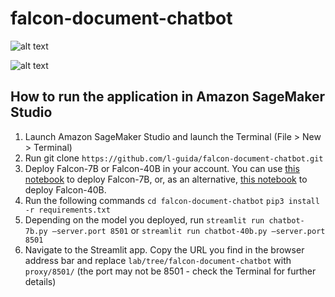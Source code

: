 # falcon-document-chatbot

![alt text](assets/chat_falcon.png)

![alt text](assets/arch.png)


## How to run the application in Amazon SageMaker Studio
1. Launch Amazon SageMaker Studio and launch the Terminal (File > New > Terminal)
2. Run git clone `https://github.com/l-guida/falcon-document-chatbot.git`
3. Deploy Falcon-7B or Falcon-40B in your account. You can use [this notebook](https://github.com/l-guida/falcon-document-chatbot/blob/main/deploy-falcon-7b-instruct.ipynb) to deploy Falcon-7B, or, as an alternative, [this notebook](https://github.com/l-guida/falcon-document-chatbot/blob/main/deploy-falcon-40b-instruct.ipynb) to deploy Falcon-40B.
4. Run the following commands
  `cd falcon-document-chatbot`
  `pip3 install -r requirements.txt`
5. Depending on the model you deployed, run
  `streamlit run chatbot-7b.py —server.port 8501`
  or
  `streamlit run chatbot-40b.py —server.port 8501`
6. Navigate to the Streamlit app. Copy the URL you find in the browser address bar and replace `lab/tree/falcon-document-chatbot` with `proxy/8501/` (the port may not be 8501 - check the Terminal for further details)
